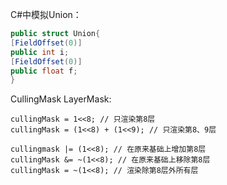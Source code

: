C#中模拟Union：
```c#
public struct Union{
[FieldOffset(0)]
public int i;
[FieldOffset(0)]
public float f;
}
```

CullingMask LayerMask:
```
cullingMask = 1<<8; // 只渲染第8层
cullingMask = (1<<8) + (1<<9); // 只渲染第8、9层

cullingmask |= (1<<8); // 在原来基础上增加第8层
cullingMask &= ~(1<<8); // 在原来基础上移除第8层
cullingMask = ~(1<<8); // 渲染除第8层外所有层

```